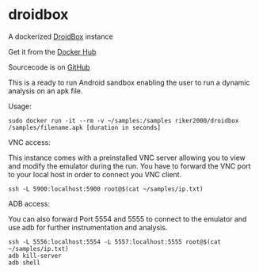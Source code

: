 droidbox
========

A dockerized [DroidBox][1] instance

Get it from the [Docker Hub][2] 

Sourcecode is on [GitHub][3]

This is a ready to run Android sandbox enabling the user to run a dynamic analysis on an apk file.

Usage: 

    sudo docker run -it --rm -v ~/samples:/samples riker2000/droidbox /samples/filename.apk [duration in seconds]

VNC access:

This instance comes with a preinstalled VNC server allowing you to view and modify the emulator during the run. You have to forward the VNC port to your local host in order to connect you VNC client.

    ssh -L 5900:localhost:5900 root@$(cat ~/samples/ip.txt)

ADB access:

You can also forward Port 5554 and 5555 to connect to the emulator and use adb for further instrumentation and analysis.

    ssh -L 5556:localhost:5554 -L 5557:localhost:5555 root@$(cat ~/samples/ip.txt)
    adb kill-server
    adb shell


  [1]: https://code.google.com/p/droidbox/
  [2]: https://registry.hub.docker.com/u/riker2000/droidbox/
  [3]: https://github.com/aikinci/droidbox
